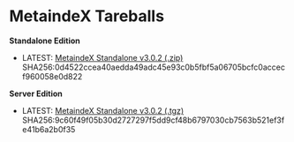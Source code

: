 
# MetaindeX Tareballs

**Standalone Edition**
* LATEST: [MetaindeX Standalone v3.0.2 (.zip)](https://imagingyou.me/metaindex/metaindex-3.0.2.RELEASE.standalone.zip) SHA256:0d4522ccea40aedda49adc45e93c0b5fbf5a06705bcfc0accecf960058e0d822

**Server Edition**
* LATEST: [MetaindeX Standalone v3.0.2 (.tgz)](https://imagingyou.me/metaindex/metaindex-3.0.2.RELEASE.server.tgz) SHA256:9c60f49f05b30d2727297f5dd9cf48b6797030cb7563b521ef3fe41b6a2b0f35
